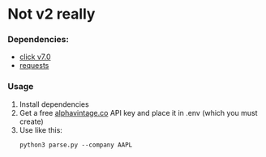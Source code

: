 # Not v2 really


### Dependencies:
- [click v7.0](https://click.palletsprojects.com/en/7.x/)
- [requests](https://requests.readthedocs.io/en/master/)

### Usage
1. Install dependencies
2. Get a free [alphavintage.co](https://alphavintage.co) API key and place it in .env (which you must create)
3. Use like this:
    ```
   python3 parse.py --company AAPL
   ```